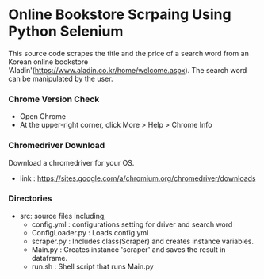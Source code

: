 # Online Bookstore Scrpaing Using Python Selenium
This source code scrapes the title and the price of a search word from an Korean online bookstore 'Aladin'(https://www.aladin.co.kr/home/welcome.aspx). The search word can be manipulated by the user.

### Chrome Version Check
 - Open Chrome
 - At the upper-right corner, click More > Help > Chrome Info

### Chromedriver Download
Download a chromedriver for your OS.
 - link : https://sites.google.com/a/chromium.org/chromedriver/downloads

### Directories
 - src: source files including,
     - config.yml : configurations setting for driver and search word
     - ConfigLoader.py : Loads config.yml
     - scraper.py : Includes class(Scraper) and creates instance variables.
     - Main.py : Creates instance 'scraper' and saves the result in dataframe.
     - run.sh : Shell script that runs Main.py